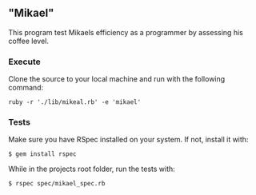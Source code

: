## "Mikael"
This program test Mikaels efficiency as a programmer by assessing his coffee level.

### Execute
Clone the source to your local machine and run with the following command:
```
ruby -r './lib/mikeal.rb' -e 'mikael'
```

### Tests
Make sure you have RSpec installed on your system. If not, install it with:
```
$ gem install rspec
```

While in the projects root folder, run the tests with:
```
$ rspec spec/mikael_spec.rb
```

